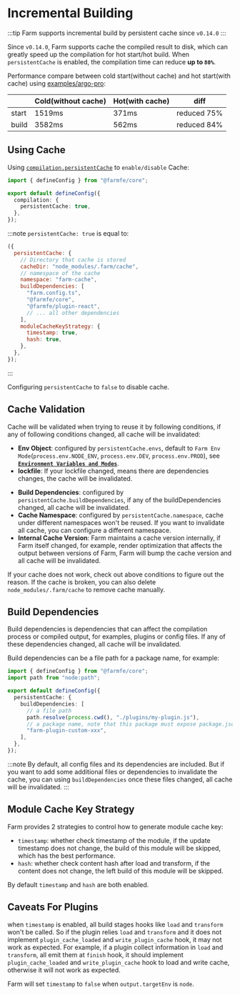 # Incremental Building

:::tip
Farm supports incremental build by persistent cache since `v0.14.0`
:::

Since `v0.14.0`, Farm supports cache the compiled result to disk, which can greatly speed up the compilation for hot start/hot build. When `persistentCache` is enabled, the compilation time can reduce **up to `80%`**.

Performance compare between cold start(without cache) and hot start(with cache) using [examples/argo-pro](https://github.com/farm-fe/farm/tree/main/examples/arco-pro):


|       | Cold(without cache) | Hot(with cache) | diff        |
| ----- | ------------------- | --------------- | ----------- |
| start | 1519ms              | 371ms           | reduced 75% |
| build | 3582ms              | 562ms           | reduced 84% |


## Using Cache

Using [`compilation.persistentCache`](/docs/config/compilation-options#persistentcache) to `enable/disable` Cache:

```ts
import { defineConfig } from "@farmfe/core";

export default defineConfig({
  compilation: {
    persistentCache: true,
  },
});
```

:::note
`persistentCache: true` is equal to:

```js
({
  persistentCache: {
    // Directory that cache is stored
    cacheDir: "node_modules/.farm/cache",
    // namespace of the cache
    namespace: "farm-cache",
    buildDependencies: [
      "farm.config.ts",
      "@farmfe/core",
      "@farmfe/plugin-react",
      // ... all other dependencies
    ],
    moduleCacheKeyStrategy: {
      timestamp: true,
      hash: true,
    },
  },
});
```
:::

Configuring `persistentCache` to `false` to disable cache.

## Cache Validation

Cache will be validated when trying to reuse it by following conditions, if any of following conditions changed, all cache will be invalidated:


- **Env Object**: configured by `persistentCache.envs`, default to `Farm Env Mode`(`process.env.NODE_ENV`, `process.env.DEV`, `process.env.PROD`), see **[`Environment Variables and Modes`](/docs/features/env)**.
- **lockfile**: If your lockfile changed, means there are dependencies changes, the cache will be invalidated.
* **Build Dependencies**: configured by `persistentCache.buildDependencies`, if any of the buildDependencies changed, all cache will be invalidated.
* **Cache Namespace**: configured by `persistentCache.namespace`, cache under different namespaces won't be reused. If you want to invalidate all cache, you can configure a different namespace.
* **Internal Cache Version**: Farm maintains a cache version internally, if Farm itself changed, for example, render optimization that affects the output between versions of Farm, Farm will bump the cache version and all cache will be invalidated.

If your cache does not work, check out above conditions to figure out the reason. If the cache is broken, you can also delete `node_modules/.farm/cache` to remove cache manually.

## Build Dependencies

Build dependencies is dependencies that can affect the compilation process or compiled output, for examples, plugins or config files. If any of these dependencies changed, all cache will be invalidated.

Build dependencies can be a file path for a package name, for example:

```ts
import { defineConfig } from "@farmfe/core";
import path from "node:path";

export default defineConfig({
  persistentCache: {
    buildDependencies: [
      // a file path
      path.resolve(process.cwd(), "./plugins/my-plugin.js"),
      // a package name, note that this package must expose package.json
      "farm-plugin-custom-xxx",
    ],
  },
});
```

:::note
By default, all config files and its dependencies are included. But if you want to add some additional files or dependencies to invalidate the cache, you can using `buildDependencies` once these files changed, all cache will be invalidated.
:::

## Module Cache Key Strategy

Farm provides 2 strategies to control how to generate module cache key:

- `timestamp`: whether check timestamp of the module, if the update timestamp does not change, the build of this module will be skipped, which has the best performance.
- `hash`: whether check content hash after load and transform, if the content does not change, the left build of this module will be skipped.

By default `timestamp` and `hash` are both enabled.

## Caveats For Plugins

when `timestamp` is enabled, all build stages hooks like `load` and `transform` won't be called. So if the plugin relies `load` and `transform` and it does not implement `plugin_cache_loaded` and `write_plugin_cache` hook, it may not work as expected. For example, if a plugin collect information in `load` and `transform`, all emit them at `finish` hook, it should implement `plugin_cache_loaded` and `write_plugin_cache` hook to load and write cache, otherwise it will not work as expected.

Farm will set `timestamp` to `false` when `output.targetEnv` is `node`.

<!-- ## Dive deep into Persistent  -->
